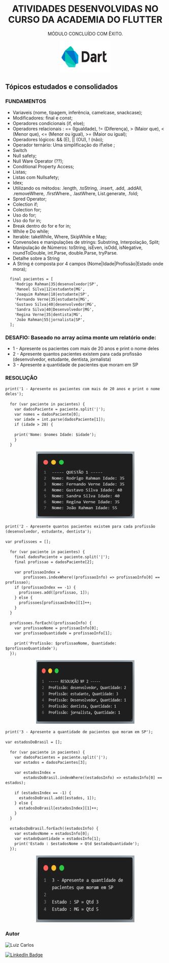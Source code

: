 <h1 align="center">ATIVIDADES DESENVOLVIDAS NO CURSO DA ACADEMIA DO FLUTTER</h1>

<p align="center"> MÓDULO CONCLUÍDO COM ÊXITO.</p>

<p align="center">
<img width="160" height="100" src="images/dart.png"/>


</p>


## Tópicos estudados e consolidados

### FUNDAMENTOS

- Variaveis (nome, tipagem, inferência, camelcase, snackcase);
- Modificadores: final e const;
- Operadores condicionais (if, else);
- Operadores relacionais : == (Igualdade), != (Diferença), > (Maior que), < (Menor que), <= (Menor ou igual), >= (Maior ou igual);
- Operadores lógicos: && (E), || (OU), ! (não);
- Operador ternário: Uma simplificação do if\else ;
- Switch
- Null safety;
- Null Ware Operator (??);
- Conditional Property Access;
- Listas;
- Listas com Nullsafety;
- Idex;
- Utilizando os métodos: .length, .toString, .insert, .add, .addAll, .removeWhere, .firstWhere., .lastWhere, List.generate, .fold;
- Spred Operator;
- Colection if;
- Colection for;
- Uso do for;
- Uso do for in;
- Break dentro do for e for in;
- While e Do while;
- Iterable: takeWhile, Where, SkipWhile e Map;
- Convensões e manipulações de strings: Substring, Interpolação, Split;
- Manipulação de Números: toString, isEven, isOdd, isNegative, roundToDouble, int.Parse, double.Parse, tryParse.
- Detalhe sobre a String
- A String é composta por 4 campos (Nome|Idade|Profissão|Estado onde mora);


```
  final pacientes = [
    'Rodrigo Rahman|35|desenvolvedor|SP',
    'Manoel Silva|12|estudante|MG',
    'Joaquim Rahman|18|estudante|SP',
    'Fernando Verne|35|estudante|MG',
    'Gustavo Silva|40|desenvolvedor|MG',
    'Sandra Silva|40|Desenvolvedor|MG',
    'Regina Verne|35|dentista|MG',
    'João Rahman|55|jornalista|SP',
  ];
```  
### **DESAFIO:** Baseado no array acima monte um relatório onde:
  - 1 - Apresente os pacientes com mais de 20 anos e print o nome deles
  - 2 - Apresente quantos pacientes existem para cada profissão (desenvolvedor, estudante, dentista, jornalista)
  - 3 - Apresente a quantidade de pacientes que moram em SP

### RESOLUÇÃO
```
print('1 - Apresente os pacientes com mais de 20 anos e print o nome deles');

  for (var paciente in pacientes) {
    var dadosPaciente = paciente.split('|');
    var nomes = dadosPaciente[0];
    var idade = int.parse(dadosPaciente[1]);
    if (idade > 20) {
     
    print('Nome: $nomes Idade: $idade');
    }
  }
```
<p align="center">
<img width="310" height="210" src="images/atividade1.png"/>
</p>

```
print('2 - Apresente quantos pacientes existem para cada profissão (desenvolvedor, estudante, dentista');

var profissoes = [];

  for (var paciente in pacientes) {
    final dadosPaciente = paciente.split('|');
    final profissao = dadosPaciente[2];

    var profissaoIndex =
        profissoes.indexWhere((profissaoInfo) => profissaoInfo[0] == profissao);
    if (profissaoIndex == -1) {
      profissoes.add([profissao, 1]);
    } else {
      profissoes[profissaoIndex][1]++;
    }
  }
  
  profissoes.forEach((profissaoInfo) {
    var profissaoNome = profissaoInfo[0];
    var profissaoQuantidade = profissaoInfo[1];
    
    print('Profissão: $profissaoNome, Quantidade: $profissaoQuantidade');
  });
```
<p align="center">
<img width="310" height="200" src="images/atividade2.png"/>
</p>

```
print('3 - Apresente a quantidade de pacientes que moram em SP');

var estadosDoBrasil = [];

  for (var paciente in pacientes) {
    var dadosPacientes = paciente.split('|');
    var estados = dadosPacientes[3];

    var estadosIndex =
        estadosDoBrasil.indexWhere((estadosInfo) => estadosInfo[0] == estados);

    if (estadosIndex == -1) {
      estadosDoBrasil.add([estados, 1]);
    } else {
      estadosDoBrasil[estadosIndex][1]++;
    }
  }

  estadosDoBrasil.forEach((estadosInfo) {
    var estadosNome = estadosInfo[0];
    var estadoQuantidade = estadosInfo[1];
    print('Estado : $estadosNome » Qtd $estadoQuantidade');
  });
```
<p align="center">
<img width="310" height="210" src="images/atividade3.png"/>
</p>

### Autor

<img alt="Luiz Carlos" title="Luiz Carlos" src="https://avatars.githubusercontent.com/u/29442285?s=96&v=4" height="100" width="100" />

[![LinkedIn Badge](https://img.shields.io/badge/-LUIZ_CARLOS-blue?style=flat-square&logo=Linkedin&logoColor=white&link=https://www.linkedin.com/in/luizzlcs/)](https://www.linkedin.com/in/luizzlcs/)
